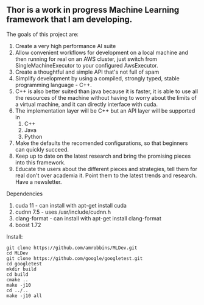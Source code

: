 
## Thor is a work in progress Machine Learning framework that I am developing.

The goals of this project are:
  1. Create a very high performance AI suite
  2. Allow convenient workflows for development on a local machine and then running for real on an AWS cluster, just switch from SingleMachineExecutor to your configured AwsExecutor.
  3. Create a thoughtful and simple API that's not full of spam
  4. Simplify development by using a compiled, strongly typed, stable programming language - C++.
  5. C++ is also better suited than java because it is faster, it is able to use all the resources of the machine without having to worry about the limits of a virtual machine, and it can directly interface with cuda.
  6. The implementation layer will be C++ but an API layer will be supported in 
     1. C++
     2. Java
     3. Python
  7. Make the defaults the recomended configurations, so that beginners can quickly succeed.
  8. Keep up to date on the latest research and bring the promising pieces into this framework.
  9. Educate the users about the different pieces and strategies, tell them for real don't over academia it. Point them to the latest trends and research. Have a newsletter.


Dependencies
  1. cuda 11  - can install with apt-get install cuda
  2. cudnn 7.5 - uses /usr/include/cudnn.h
  3. clang-format  - can install with apt-get install clang-format
  4. boost 1.72


Install:

```shell
git clone https://github.com/amrobbins/MLDev.git
cd MLDev
git clone https://github.com/google/googletest.git
cd googletest
mkdir build
cd build
cmake ..
make -j10
cd ../..
make -j10 all
```
